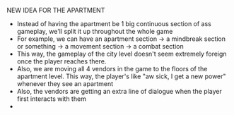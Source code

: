 NEW IDEA FOR THE APARTMENT

- Instead of having the apartment be 1 big continuous section of ass gameplay, we'll split it up throughout the whole game
- For example, we can have an apartment section -> a mindbreak section or something -> a movement section -> a combat section
- This way, the gameplay of the city level doesn't seem extremely foreign once the player reaches there.
- Also, we are moving all 4 vendors in the game to the floors of the apartment level. This way, the player's like "aw sick, I get a new power" whenever they see an apartment
- Also, the vendors are getting an extra line of dialogue when the player first interacts with them
- 
